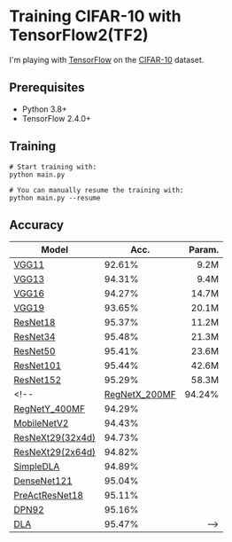 # Training CIFAR-10 with TensorFlow2(TF2)
I'm playing with [TensorFlow](https://www.tensorflow.org/) on the [CIFAR-10](https://www.cs.toronto.edu/~kriz/cifar.html) dataset.

## Prerequisites
- Python 3.8+
- TensorFlow 2.4.0+

## Training
```
# Start training with: 
python main.py

# You can manually resume the training with: 
python main.py --resume
```

## Accuracy
| Model             | Acc.        | Param.        |
| ----------------- | ----------- | ------------: |
| [VGG11](https://arxiv.org/abs/1409.1556)              | 92.61% | 9.2M |
| [VGG13](https://arxiv.org/abs/1409.1556)              | 94.31% | 9.4M |
| [VGG16](https://arxiv.org/abs/1409.1556)              | 94.27% | 14.7M |
| [VGG19](https://arxiv.org/abs/1409.1556)              | 93.65% | 20.1M |
| [ResNet18](https://arxiv.org/abs/1512.03385)          | 95.37% | 11.2M |
| [ResNet34](https://arxiv.org/abs/1512.03385)          | 95.48% | 21.3M |
| [ResNet50](https://arxiv.org/abs/1512.03385)          | 95.41% | 23.6M |
| [ResNet101](https://arxiv.org/abs/1512.03385)         | 95.44% | 42.6M |
| [ResNet152](https://arxiv.org/abs/1512.03385)         | 95.29% | 58.3M |
<!-- | [RegNetX_200MF](https://arxiv.org/abs/2003.13678)     | 94.24%      |
| [RegNetY_400MF](https://arxiv.org/abs/2003.13678)     | 94.29%      |
| [MobileNetV2](https://arxiv.org/abs/1801.04381)       | 94.43%      |
| [ResNeXt29(32x4d)](https://arxiv.org/abs/1611.05431)  | 94.73%      |
| [ResNeXt29(2x64d)](https://arxiv.org/abs/1611.05431)  | 94.82%      |
| [SimpleDLA](https://arxiv.org/abs/1707.064)           | 94.89%      |
| [DenseNet121](https://arxiv.org/abs/1608.06993)       | 95.04%      |
| [PreActResNet18](https://arxiv.org/abs/1603.05027)    | 95.11%      |
| [DPN92](https://arxiv.org/abs/1707.01629)             | 95.16%      |
| [DLA](https://arxiv.org/pdf/1707.06484.pdf)           | 95.47%      | -->
